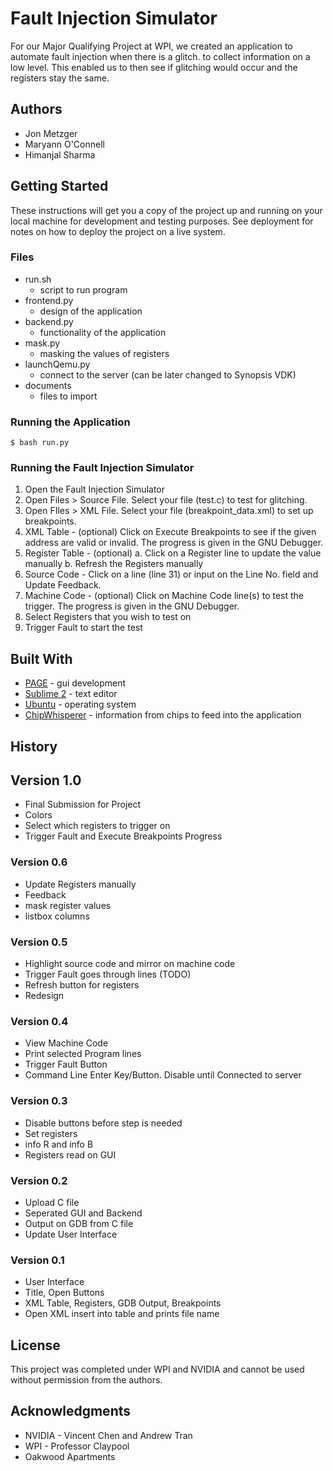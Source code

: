 # Fault Injection Simulator

For our Major Qualifying Project at WPI, we created an application to automate fault injection when there is a glitch. to collect information on a low level. This enabled us to then see if glitching would occur and the registers stay the same.

## Authors
* Jon Metzger
* Maryann O'Connell
* Himanjal Sharma

## Getting Started

These instructions will get you a copy of the project up and running on your local machine for development and testing purposes. See deployment for notes on how to deploy the project on a live system.

### Files
* run.sh
  * script to run program
* frontend.py
  * design of the application
* backend.py
  * functionality of the application
* mask.py
  * masking the values of registers
* launchQemu.py
  * connect to the server (can be later changed to Synopsis VDK)
* documents
  * files to import

### Running the Application
```
$ bash run.py
```

### Running the Fault Injection Simulator

1. Open the Fault Injection Simulator
2. Open Files > Source File. Select your file (test.c) to test for glitching.
3. Open FIles > XML File. Select your file (breakpoint_data.xml) to set up breakpoints.
4. XML Table - (optional) Click on Execute Breakpoints to see if the given address are valid or invalid. The progress is given in the GNU Debugger.
5. Register Table - (optional) 
 a. Click on a Register line to update the value manually
 b. Refresh the Registers manually
6. Source Code - Click on a line (line 31) or input on the Line No. field and Update Feedback.
7. Machine Code - (optional) Click on Machine Code line(s) to test the trigger. The progress is given in the GNU Debugger.
8. Select Registers that you wish to test on
9. Trigger Fault to start the test


## Built With

* [PAGE]() - gui development
* [Sublime 2]() - text editor
* [Ubuntu]() - operating system
* [ChipWhisperer]() - information from chips to feed into the application

## History

## Version 1.0
* Final Submission for Project
* Colors
* Select which registers to trigger on
* Trigger Fault and Execute Breakpoints Progress

### Version 0.6
* Update Registers manually
* Feedback
* mask register values
* listbox columns

### Version 0.5
* Highlight source code and mirror on machine code
* Trigger Fault goes through lines (TODO)
* Refresh button for registers
* Redesign

### Version 0.4
* View Machine Code
* Print selected Program lines
* Trigger Fault Button
* Command Line Enter Key/Button. Disable until Connected to server

### Version 0.3
* Disable buttons before step is needed
* Set registers
* info R and info B
* Registers read on GUI

### Version 0.2
* Upload C file
* Seperated GUI and Backend
* Output on GDB from C file
* Update User Interface

### Version 0.1
* User Interface
* Title, Open Buttons
* XML Table, Registers, GDB Output, Breakpoints
* Open XML insert into table and prints file name

## License

This project was completed under WPI and NVIDIA and cannot be used without permission from the authors.

## Acknowledgments

* NVIDIA - Vincent Chen and Andrew Tran
* WPI - Professor Claypool
* Oakwood Apartments
